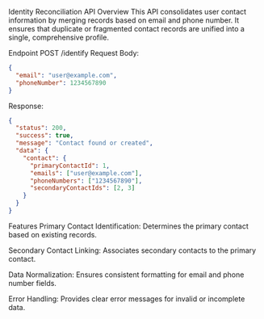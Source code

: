 Identity Reconciliation API
Overview
This API consolidates user contact information by merging records based on email and phone number. It ensures that duplicate or fragmented contact records are unified into a single, comprehensive profile.

Endpoint
POST /identify
Request Body:
```json
{
  "email": "user@example.com",
  "phoneNumber": 1234567890
}

```
Response:

```json
{
  "status": 200,
  "success": true,
  "message": "Contact found or created",
  "data": {
    "contact": {
      "primaryContactId": 1,
      "emails": ["user@example.com"],
      "phoneNumbers": ["1234567890"],
      "secondaryContactIds": [2, 3]
    }
  }
}

```

Features
Primary Contact Identification: Determines the primary contact based on existing records.

Secondary Contact Linking: Associates secondary contacts to the primary contact.

Data Normalization: Ensures consistent formatting for email and phone number fields.

Error Handling: Provides clear error messages for invalid or incomplete data.